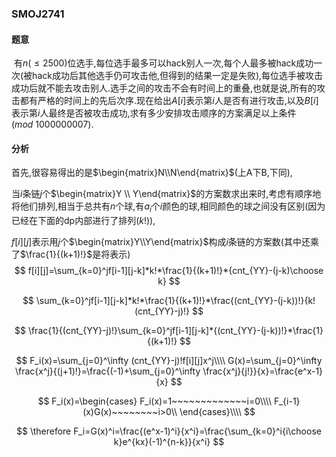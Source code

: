 ### SMOJ2741 ###

#### 题意 ####

​	有$n(\leq2500)$位选手,每位选手最多可以hack别人一次,每个人最多被hack成功一次(被hack成功后其他选手仍可攻击他,但得到的结果一定是失败),每位选手被攻击成功后就不能去攻击别人.选手之间的攻击不会有时间上的重叠,也就是说,所有的攻击都有严格的时间上的先后次序.现在给出$A[i]$表示第$i$人是否有进行攻击,以及$B[i]$表示第$i$人最终是否被攻击成功,求有多少安排攻击顺序的方案满足以上条件$(mod~1000000007)$.

#### 分析 ####

首先,很容易得出的是$\begin{matrix}N\\N\end{matrix}$(上A下B,下同),

当$i$条链$j$个$\begin{matrix}Y \\ Y\end{matrix}$的方案数求出来时,考虑有顺序地将他们排列,相当于总共有$n$个球,有$a_i$个$i$颜色的球,相同颜色的球之间没有区别(因为已经在下面的dp内部进行了排列($k!$)),

$f[i][j]$表示用$j$个$\begin{matrix}Y\\Y\end{matrix}$构成$i$条链的方案数(其中还乘了$\frac{1}{(k+1)!}$是将表示)
$$
f[i][j]=\sum_{k=0}^jf[i-1][j-k]*k!*\frac{1}{(k+1)!}*{cnt_{YY}-(j-k)\choose k}
$$

$$
\sum_{k=0}^jf[i-1][j-k]*k!*\frac{1}{(k+1)!}*\frac{(cnt_{YY}-(j-k))!}{k!(cnt_{YY}-j)!}
$$

$$
\frac{1}{(cnt_{YY}-j)!}\sum_{k=0}^jf[i-1][j-k]*{(cnt_{YY}-(j-k))!}*\frac{1}{(k+1)!}
$$

$$
F_i(x)=\sum_{j=0}^\infty (cnt_{YY}-j)!f[i][j]x^j\\\\
G(x)=\sum_{j=0}^\infty \frac{x^j}{(j+1)!}=\frac{(-1)+\sum_{j=0}^\infty \frac{x^j}{j!}}{x}=\frac{e^x-1}{x}
$$

$$
F_i(x)=\begin{cases}
F_i(x)=1~~~~~~~~~~~~~i=0\\\\
F_{i-1}(x)G(x)~~~~~~~~i>0\\
\end{cases}\\\\
$$

$$
\therefore F_i=G(x)^i=\frac{(e^x-1)^i}{x^i}=\frac{\sum_{k=0}^i{i\choose k}e^{kx}(-1)^{n-k}}{x^i}
$$

